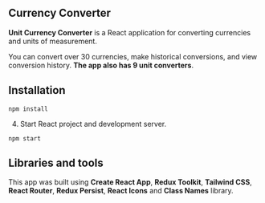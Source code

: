 ##  Currency Converter

**Unit Currency Converter** is a React application for converting currencies and units of measurement.

You can convert over 30 currencies, make historical conversions, and view conversion history. **The app also has 9 unit converters**.



## Installation

```
npm install
```
4. Start React project and development server.

```
npm start
```

## Libraries and tools

This app was built using **Create React App**, **Redux Toolkit**, **Tailwind CSS**, **React Router**, **Redux Persist**, **React Icons** and **Class Names** library.
